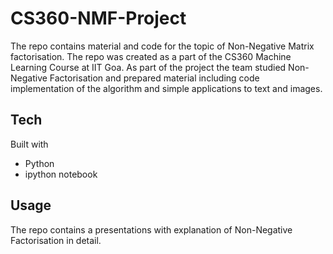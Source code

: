 # CS360-NMF-Project
The repo contains material and code for the topic of Non-Negative Matrix factorisation. The repo was created as a part of the CS360 Machine Learning Course at IIT Goa. As part of the project the team studied Non-Negative Factorisation and prepared material including code implementation of the algorithm and simple applications to text and images.

## Tech

Built with
- Python
- ipython notebook

## Usage
The repo contains a presentations with explanation of Non-Negative Factorisation in detail. 

